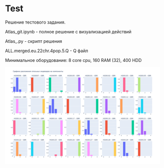 # Test
Решение тестового задания.

Atlas_git.ipynb - полное решение с визуализацией действий

Atlas_.py - скрипт решения

ALL.merged.eu.22chr.4pop.5.Q - Q файл

Минимальное оборудование:
8 core cpu,
160 RAM (32),
400 HDD

![компоненты](https://github.com/cappelchi/Test/blob/master/components.png)
